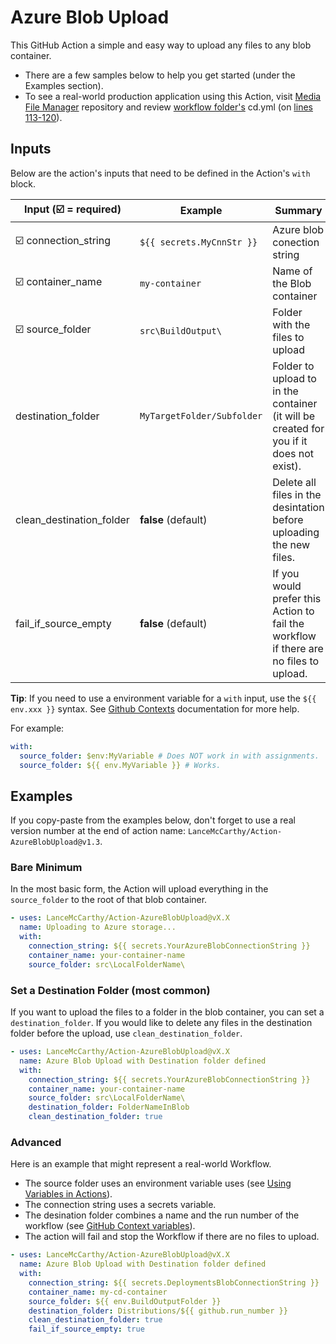 # Azure Blob Upload

This GitHub Action a simple and easy way to upload any files to any blob container.

* There are a few samples below to help you get started (under the Examples section).
* To see a real-world production application using this Action, visit [Media File Manager](https://github.com/LanceMcCarthy/MediaFileManager) repository and review [workflow folder's](https://github.com/LanceMcCarthy/MediaFileManager/tree/main/.github/workflows) cd.yml (on [lines 113-120](https://github.com/LanceMcCarthy/MediaFileManager/blob/227d9383cc5761707c8736bd5cbfd3c6bd402ea4/.github/workflows/cd.yml#L113-L120)).

## Inputs

Below are the action's inputs that need to be defined in the Action's `with` block.

| Input (☑️ = required) | Example | Summary |
|--------|--------|--------|
| ☑️ connection_string | `${{ secrets.MyCnnStr }}` | Azure blob conection string |
| ☑️ container_name | `my-container` | Name of the Blob container |
| ☑️ source_folder | `src\BuildOutput\` | Folder with the files to upload |
| destination_folder | `MyTargetFolder/Subfolder` | Folder to upload to in the container (it will be created for you if it does not exist). |
| clean_destination_folder |  **false** (default)| Delete all files in the desintation before uploading the new files. |
| fail_if_source_empty | **false** (default)| If you would prefer this Action to fail the workflow if there are no files to upload. |

**Tip**: If you need to use a environment variable for a `with` input, use the `${{ env.xxx }}` syntax. See [Github Contexts](https://docs.github.com/en/actions/reference/context-and-expression-syntax-for-github-actions#contexts) documentation for more help.

For example:

```yaml
with:
  source_folder: $env:MyVariable # Does NOT work in with assignments.
  source_folder: ${{ env.MyVariable }} # Works.
```

## Examples

If you copy-paste from the examples below, don't forget to use a real version number at the end of action name: `LanceMcCarthy/Action-AzureBlobUpload@v1.3`.

### Bare Minimum

In the most basic form, the Action will upload everything in the `source_folder` to the root of that blob container.

```yaml
- uses: LanceMcCarthy/Action-AzureBlobUpload@vX.X
  name: Uploading to Azure storage...
  with:
    connection_string: ${{ secrets.YourAzureBlobConnectionString }}
    container_name: your-container-name
    source_folder: src\LocalFolderName\
```

### Set a Destination Folder (most common)

If you want to upload the files to a folder in the blob container, you can set a `destination_folder`. If you would like to delete any files in the destination folder before the upload, use `clean_destination_folder`.

```yaml
- uses: LanceMcCarthy/Action-AzureBlobUpload@vX.X
  name: Azure Blob Upload with Destination folder defined
  with:
    connection_string: ${{ secrets.YourAzureBlobConnectionString }}
    container_name: your-container-name
    source_folder: src\LocalFolderName\
    destination_folder: FolderNameInBlob
    clean_destination_folder: true
```

### Advanced

Here is an example that might represent a real-world Workflow.

* The source folder uses an environment variable uses (see [Using Variables in Actions](https://docs.github.com/en/actions/configuring-and-managing-workflows/using-variables-and-secrets-in-a-workflow)).
* The connection string uses a secrets variable. 
* The desination folder combines a name and the run number of the workflow (see [GitHub Context variables](https://docs.github.com/en/actions/reference/context-and-expression-syntax-for-github-actions#github-context)).
* The action will fail and stop the Workflow if there are no files to upload.

```yaml
- uses: LanceMcCarthy/Action-AzureBlobUpload@vX.X
  name: Azure Blob Upload with Destination folder defined
  with:
    connection_string: ${{ secrets.DeploymentsBlobConnectionString }}
    container_name: my-cd-container
    source_folder: ${{ env.BuildOutputFolder }}
    destination_folder: Distributions/${{ github.run_number }}
    clean_destination_folder: true
    fail_if_source_empty: true
```
